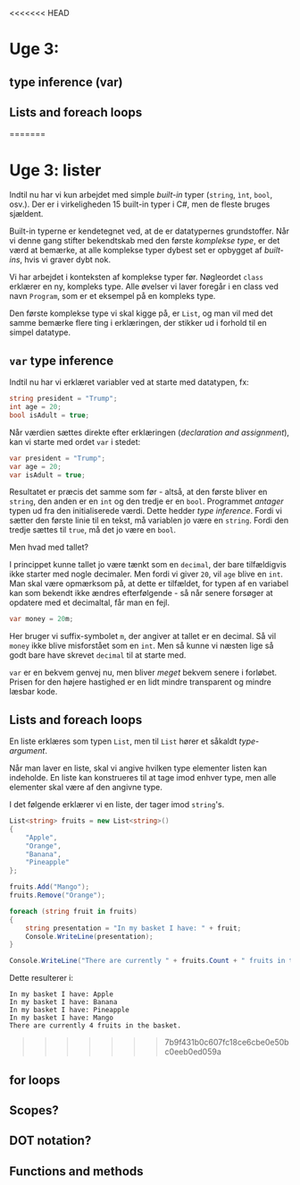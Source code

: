 <<<<<<< HEAD
# Uge 3: 

## type inference (var)
## Lists and foreach loops
=======
# Uge 3: lister
Indtil nu har vi kun arbejdet med simple _built-in_ typer (`string`, `ìnt`, `bool`, osv.). Der er i virkeligheden 15 built-in typer i C#, men de fleste bruges sjældent.

Built-in typerne er kendetegnet ved, at de er datatypernes grundstoffer. Når vi denne gang stifter bekendtskab med den første _komplekse type_, er det værd at bemærke, at alle komplekse typer dybest set er opbygget af _built-ins_, hvis vi graver dybt nok.

Vi har arbejdet i konteksten af komplekse typer før. Nøgleordet `class` erklærer en ny, kompleks type. Alle øvelser vi laver foregår i en class ved navn `Program`, som er et eksempel på en kompleks type.

Den første komplekse type vi skal kigge på, er `List`, og man vil med det samme bemærke flere ting i erklæringen, der stikker ud i forhold til en simpel datatype.

## `var` type inference
Indtil nu har vi erklæret variabler ved at starte med datatypen, fx:

```csharp
string president = "Trump";
int age = 20;
bool isAdult = true;
```

Når værdien sættes direkte efter erklæringen (_declaration and assignment_), kan vi starte med ordet `var` i stedet:

```csharp
var president = "Trump";
var age = 20;
var isAdult = true;
```

Resultatet er præcis det samme som før - altså, at den første bliver en `string`, den anden er en `int` og den tredje er en `bool`. Programmet _antager_ typen ud fra den initialiserede værdi. Dette hedder _type inference_. Fordi vi sætter den første linie til en tekst, må variablen jo være en `string`. Fordi den tredje sættes til `true`, må det jo være en `bool`. 

Men hvad med tallet? 

I princippet kunne tallet jo være tænkt som en `decimal`, der bare tilfældigvis ikke starter med nogle decimaler. Men fordi vi giver `20`, vil `age` blive en `int`. Man skal være opmærksom på, at dette er tilfældet, for typen af en variabel kan som bekendt ikke ændres efterfølgende - så når senere forsøger at opdatere med et decimaltal, får man en fejl.

```csharp
var money = 20m;
``` 

Her bruger vi suffix-symbolet `m`, der angiver at tallet er en decimal. Så vil `money` ikke blive misforstået som en `int`. Men så kunne vi næsten lige så godt bare have skrevet `decimal` til at starte med.

`var` er en bekvem genvej nu, men bliver _meget_ bekvem senere i forløbet. Prisen for den højere hastighed er en lidt mindre transparent og mindre læsbar kode.

## Lists and foreach loops

En liste erklæres som typen `List`, men til `List` hører et såkaldt _type-argument_.

Når man laver en liste, skal vi angive hvilken type elementer listen kan indeholde. En liste kan konstrueres til at tage imod enhver type, men alle elementer skal være af den angivne type.

I det følgende erklærer vi en liste, der tager imod `string`'s.

```csharp
List<string> fruits = new List<string>() 
{
    "Apple",
    "Orange",
    "Banana",
    "Pineapple"
};

fruits.Add("Mango");
fruits.Remove("Orange");

foreach (string fruit in fruits) 
{
    string presentation = "In my basket I have: " + fruit;
    Console.WriteLine(presentation);
}

Console.WriteLine("There are currently " + fruits.Count + " fruits in the basket.");
```

Dette resulterer i:

```
In my basket I have: Apple
In my basket I have: Banana
In my basket I have: Pineapple
In my basket I have: Mango
There are currently 4 fruits in the basket.
```


>>>>>>> 7b9f431b0c607fc18ce6cbe0e50bc0eeb0ed059a
## for loops
## Scopes?
## DOT notation?
## Functions and methods

